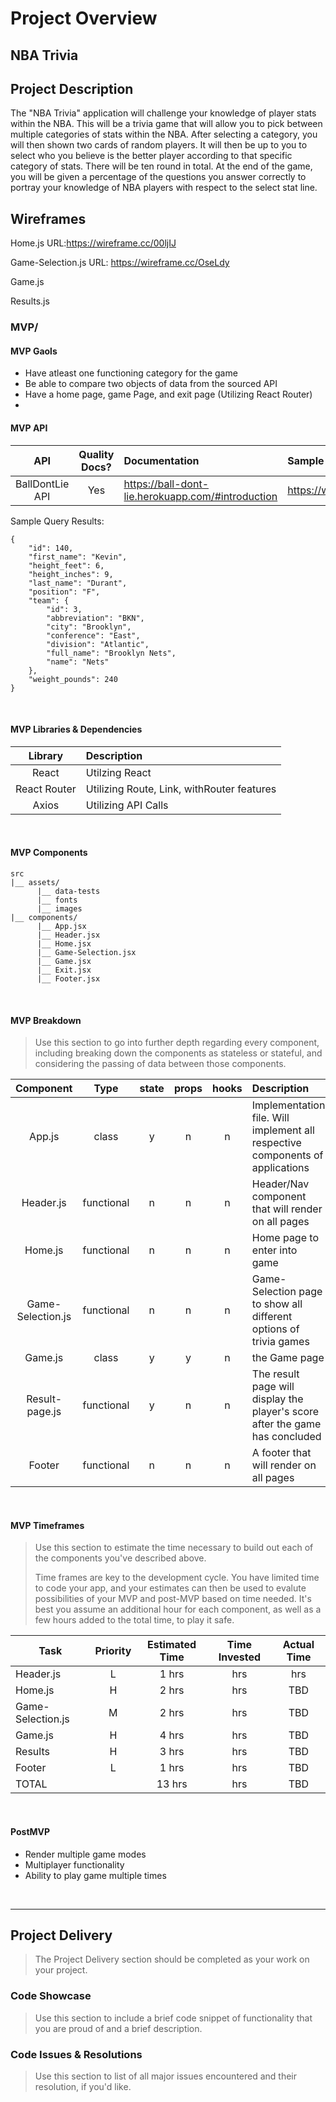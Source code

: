 # Project Overview

## NBA Trivia

## Project Description

The "NBA Trivia" application will challenge your knowledge of player stats within the NBA. This will be a trivia game that will allow you to pick between multiple categories of stats within the NBA. After selecting a category, you will then shown two cards of random players. It will then be up to you to select who you believe is the better player according to that specific category of stats. There will be ten round in total. At the end of the game, you will be given a percentage of the questions you answer correctly to portray your knowledge of NBA players with respect to the select stat line.


## Wireframes

Home.js
URL:https://wireframe.cc/00ljIJ

Game-Selection.js
URL: https://wireframe.cc/OseLdy

Game.js

Results.js


### MVP/

#### MVP Gaols

- Have atleast one functioning category for the game
- Be able to compare two objects of data from the sourced API
- Have a home page, game Page, and exit page (Utilizing React Router)
-


#### MVP API


|    API     | Quality Docs? | Documentation | Sample Query                            |
| :--------: | :-----------: | :------------ | :-------------------------------------- |
| BallDontLie API |      Yes      | https://ball-dont-lie.herokuapp.com/#introduction | https://www.balldontlie.io/api/v1/games/<ID> |

Sample Query Results:

```
{
    "id": 140,
    "first_name": "Kevin",
    "height_feet": 6,
    "height_inches": 9,
    "last_name": "Durant",
    "position": "F",
    "team": {
        "id": 3,
        "abbreviation": "BKN",
        "city": "Brooklyn",
        "conference": "East",
        "division": "Atlantic",
        "full_name": "Brooklyn Nets",
        "name": "Nets"
    },
    "weight_pounds": 240
}

```

<br>

#### MVP Libraries & Dependencies


|   Library    | Description                                |
| :----------: | :----------------------------------------- |
|    React     | Utilzing React |
| React Router | Utilizing Route, Link, withRouter features |
| Axios | Utilizing API Calls  |

<br>

#### MVP Components

```
src
|__ assets/
      |__ data-tests
      |__ fonts
      |__ images
|__ components/
      |__ App.jsx
      |__ Header.jsx
      |__ Home.jsx
      |__ Game-Selection.jsx
      |__ Game.jsx
      |__ Exit.jsx
      |__ Footer.jsx
```

<br>

#### MVP Breakdown

> Use this section to go into further depth regarding every component, including breaking down the components as stateless or stateful, and considering the passing of data between those components.

|  Component   |    Type    | state | props | hooks | Description                                |
| :----------: | :--------: | :---: | :---: | :---: | :----------------------------------------- |
|    App.js    |   class    |   y   |   n   |   n   | Implementation file. Will implement all respective components of applications |
|    Header.js    | functional |   n   |   n   |   n   |Header/Nav component that will render on all pages|
|    Home.js     | functional |   n   |   n   |   n   | Home page to enter into game |
|    Game-Selection.js     | functional |   n   |   n   |   n   | Game-Selection page to show all different options of trivia games |
|    Game.js    | class |   y   |   y   |   n  | the Game page|
|    Result-page.js    |   functional |   y   |   n   |   n  | The result page will display the player's score after the game has concluded |
|    Footer    | functional |   n   |   n   |   n   | A footer that will render on all pages |

<br>

#### MVP Timeframes

> Use this section to estimate the time necessary to build out each of the components you've described above. 
>
> Time frames are key to the development cycle. You have limited time to code your app, and your estimates can then be used to evalute possibilities of your MVP and post-MVP based on time needed. It's best you assume an additional hour for each component, as well as a few hours added to the total time, to play it safe.

| Task             | Priority | Estimated Time | Time Invested | Actual Time |
| ---------------- | :------: | :------------: | :-----------: | :---------: |
| Header.js |    L     |     1 hrs      |      hrs     |     hrs    |
| Home.js    |    H     |     2 hrs      |      hrs     |     TBD     |
| Game-Selection.js     |    M     |     2 hrs      |      hrs     |     TBD     |
| Game.js     |    H     |     4 hrs      |      hrs     |     TBD     |
| Results     |    H     |     3 hrs      |      hrs     |     TBD     |
| Footer     |    L     |     1 hrs      |      hrs     |     TBD     |
| TOTAL            |          |     13 hrs      |      hrs     |     TBD     |

<br>




#### PostMVP 

- Render multiple game modes 
- Multiplayer functionality
- Ability to play game multiple times



<br>

***

## Project Delivery

> The Project Delivery section should be completed as your work on your project.

### Code Showcase

> Use this section to include a brief code snippet of functionality that you are proud of and a brief description.

### Code Issues & Resolutions

> Use this section to list of all major issues encountered and their resolution, if you'd like.
